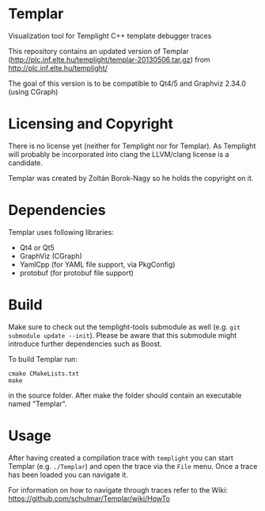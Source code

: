 Templar
=======

Visualization tool for Templight C++ template debugger traces

This repository contains an updated version of Templar (http://plc.inf.elte.hu/templight/templar-20130506.tar.gz) from
http://plc.inf.elte.hu/templight/

The goal of this version is to be compatible to Qt4/5 and Graphviz 2.34.0 (using CGraph)

Licensing and Copyright
=======================

There is no license yet (neither for Templight nor for Templar).
As Templight will probably be incorporated into clang the LLVM/clang license is a candidate.

Templar was created by Zoltán Borok-Nagy so he holds the copyright on it.

Dependencies
============
Templar uses following libraries:

- Qt4 or Qt5
- GraphViz (CGraph)
- YamlCpp (for YAML file support, via PkgConfig)
- protobuf (for protobuf file support)

Build
=====

Make sure to check out the templight-tools submodule as well (e.g. `git submodule update --init`).
Please be aware that this submodule might introduce further dependencies such as Boost.

To build Templar run:

```
cmake CMakeLists.txt
make
```

in the source folder.
After make the folder should contain an executable named "Templar".

Usage
=====

After having created a compilation trace with `templight` you can start Templar (e.g. `./Templar`)
and open the trace via the `File` menu. Once a trace has been loaded you can navigate it.

For information on how to navigate through traces refer to the Wiki: https://github.com/schulmar/Templar/wiki/HowTo
